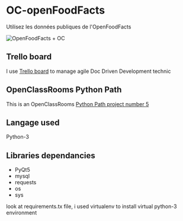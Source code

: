 # OC-openFoodFacts
Utilisez les données publiques de l'OpenFoodFacts

![OpenFoodFacts + OC](assets/images/openfoodfacts+oc.png)

## Trello board
I use [Trello board](https://trello.com/b/2EKEGLIA/oc-python-projet-5-openfoodfacts) to manage agile Doc Driven Development technic

## OpenClassRooms Python Path
This is an OpenClassRooms [Python Path project number 5](https://openclassrooms.com/fr/projects/157/assignment)

## Langage used
Python-3

## Libraries dependancies
- PyQt5
- mysql
- requests
- os
- sys

look at requirements.tx file, i used virtualenv to install virtual python-3 environment
